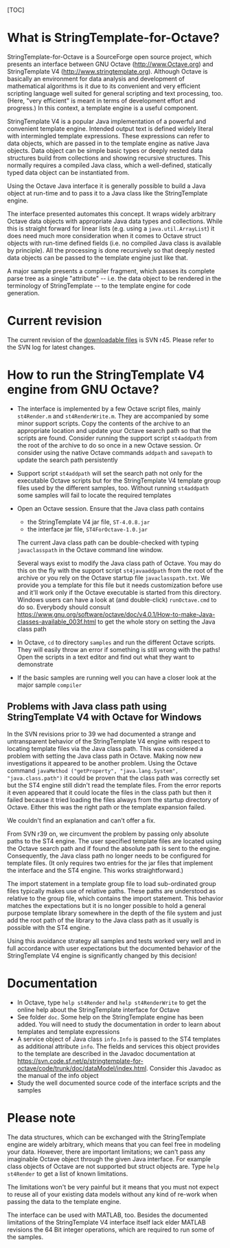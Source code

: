 [TOC]

# What is StringTemplate-for-Octave? #

StringTemplate-for-Octave is a SourceForge open source project, which
presents an interface between GNU Octave (<http://www.Octave.org>) and
StringTemplate V4 (<http://www.stringtemplate.org>). Although Octave is
basically an environment for data analysis and development of mathematical
algorithms is it due to its convenient and very efficient scripting
language well suited for general scripting and text processing, too.
(Here, "very efficient" is meant in terms of development effort and
progress.) In this context, a template engine is a useful component.

StringTemplate V4 is a popular Java implementation of a powerful and
convenient template engine. Intended output text is defined widely literal
with intermingled template expressions. These expressions can refer to
data objects, which are passed in to the template engine as native Java
objects. Data object can be simple basic types or deeply nested data
structures build from collections and showing recursive structures. This
normally requires a compiled Java class, which a well-defined, statically
typed data object can be instantiated from.

Using the Octave Java interface it is generally possible to build a Java
object at run-time and to pass it to a Java class like the StringTemplate
engine.

The interface presented automates this concept. It wraps widely arbitrary
Octave data objects with appropriate Java data types and collections.
While this is straight forward for linear lists (e.g. using a
`java.util.ArrayList`) it does need much more consideration when it
comes to Octave struct objects with run-time defined fields (i.e. no
compiled Java class is available by principle). All the processing is done
recursively so that deeply nested data objects can be passed to the
template engine just like that.

A major sample presents a compiler fragment, which passes its complete
parse tree as a single "attribute" -- i.e. the data object to be rendered
in the terminology of StringTemplate -- to the template engine for code
generation.

# Current revision #

The current revision of the [downloadable files](https://sourceforge.net/projects/stringtemplate-for-octave/) is SVN r45. Please refer to
the SVN log for latest changes.

# How to run the StringTemplate V4 engine from GNU Octave? #

-   The interface is implemented by a few Octave script files, mainly
    `st4Render.m` and `st4RenderWrite.m`. They are accompanied by some
    minor support scripts. Copy the contents of the archive to an
    appropriate location and update your Octave search path so that the
    scripts are found. Consider running the support script `st4addpath`
    from the root of the archive to do so once in a new Octave session. Or
    consider using the native Octave commands `addpath` and `savepath` to
    update the search path persistently
-   Support script `st4addpath` will set the search path not only for the
    executable Octave scripts but for the StringTemplate V4 template group
    files used by the different samples, too. Without running `st4addpath`
    some samples will fail to locate the required templates
-   Open an Octave session. Ensure that the Java class path contains

    -   the StringTemplate V4 jar file, `ST-4.0.8.jar`
    -   the interface jar file, `ST4ForOctave-1.0.jar`

    The current Java class path can be double-checked with typing
    `javaclasspath` in the Octave command line window.
    
    Several ways exist to modify the Java class path of Octave. You may do
    this on the fly with the support script `st4javaaddpath` from the root
    of the archive or you rely on the Octave startup file
    `javaclasspath.txt`. We provide you a template for this file but it
    needs customization before use and it'll work only if the Octave
    executable is started from this directory. Windows users can have a
    look at (and double-click) `runOctave.cmd` to do so. Everybody should
    consult
    <https://www.gnu.org/software/octave/doc/v4.0.1/How-to-make-Java-classes-available_003f.html>
    to get the whole story on setting the Java class path

-   In Octave, `cd` to directory `samples` and run the different Octave
    scripts. They will easily throw an error if something is still wrong
    with the paths! Open the scripts in a text editor and find out what
    they want to demonstrate
-   If the basic samples are running well you can have a closer look at
    the major sample `compiler`

## Problems with Java class path using StringTemplate V4 with Octave for Windows ##

In the SVN revisions prior to 39 we had documented a strange and
untransparent behavior of the StringTemplate V4 engine with respect to
locating template files via the Java class path. This was considered a
problem with setting the Java class path in Octave. Making now new
investigations it appeared to be another problem. Using the Octave command
`javaMethod ("getProperty", "java.lang.System", "java.class.path")`
it could be proven that the class path was correctly set but the ST4
engine still didn't read the template files. From the error reports it
even appeared that it could locate the files in the class path but then it
failed because it tried loading the files always from the startup
directory of Octave. Either this was the right path or the template
expansion failed.

We couldn't find an explanation and can't offer a fix. 

From SVN r39 on, we circumvent the problem by passing only absolute paths
to the ST4 engine. The user specified template files are located using the
Octave search path and if found the absolute path is sent to the engine.
Consequently, the Java class path no longer needs to be configured for
template files. (It only requires two entries for the jar files that
implement the interface and the ST4 engine. This works straightforward.)

The import statement in a template group file to load sub-ordinated group
files typically makes use of relative paths. These paths are understood as
relative to the group file, which contains the import statement. This
behavior matches the expectations but it is no longer possible to hold a
general purpose template library somewhere in the depth of the file system
and just add the root path of the library to the Java class path as it
usually is possible with the ST4 engine.

Using this avoidance strategy all samples and tests worked very well and
in full accordance with user expectations but the documented behavior of
the StringTemplate V4 engine is significantly changed by this decision!

# Documentation #

-   In Octave, type `help st4Render` and `help st4RenderWrite` to get the
    online help about the StringTemplate interface for Octave
-   See folder `doc`. Some help on the StringTemplate engine has been added.
    You will need to study the documentation in order to learn about
    templates and template expressions
-   A service object of Java class `info.Info` is passed to the ST4
    templates as additional attribute `info`. The fields and services this
    object provides to the template are described in the Javadoc
    documentation at
    <https://svn.code.sf.net/p/stringtemplate-for-octave/code/trunk/doc/dataModel/index.html>.
    Consider this Javadoc as the manual of the info object
-   Study the well documented source code of the interface scripts and the
    samples

# Please note #

The data structures, which can be exchanged with the StringTemplate engine
are widely arbitrary, which means that you can feel free in modeling your
data. However, there are important limitations; we can't pass any
imaginable Octave object through the given Java interface. For example
class objects of Octave are not supported but struct objects are. Type
`help st4Render` to get a list of known limitations.

The limitations won't be very painful but it means that you must not
expect to reuse all of your existing data models without any kind of
re-work when passing the data to the template engine.

The interface can be used with MATLAB, too. Besides the documented
limitations of the StringTemplate V4 interface itself lack elder MATLAB
revisions the 64 Bit integer operations, which are required to run some of
the samples.
